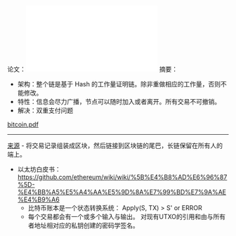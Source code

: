 论文：![bitcoin_zh_cn.pdf](note/files/bitcoin_zh_cn.pdf)
摘要：
* 架构：整个链是基于 Hash 的工作量证明链。除非重做相应的工作量，否则不能修改。
* 特性：信息会尽力广播，节点可以随时加入或者离开。所有交易不可撤销。
* 解决：双重支付问题

[bitcoin.pdf](https://bitcoin.org/bitcoin.pdf)




---
[来源](https://www.woshipm.com/it/5442018.html) - 将交易记录组装成区块，然后链接到区块链的尾巴，长链保留在所有人的端上。


- 以太坊白皮书： https://github.com/ethereum/wiki/wiki/%5B%E4%B8%AD%E6%96%87%5D-%E4%BB%A5%E5%A4%AA%E5%9D%8A%E7%99%BD%E7%9A%AE%E4%B9%A6
	- 比特币账本是一个状态转换系统： Apply(S, TX) > S' or ERROR
	- 每个交易都会有一个或多个输入与输出。 对现有UTXO的引用和由与所有者地址相对应的私钥创建的密码学签名。